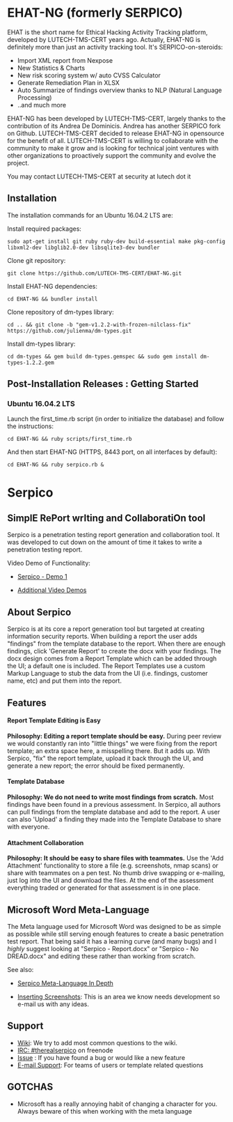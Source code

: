 # EHAT-NG (formerly SERPICO)

EHAT is the short name for Ethical Hacking Activity Tracking platform, developed by LUTECH-TMS-CERT years ago.
Actually, EHAT-NG is definitely more than just an activity tracking tool. It's SERPICO-on-steroids:
* Import XML report from Nexpose
* New Statistics & Charts
* New risk scoring system w/ auto CVSS Calculator
* Generate Remediation Plan in XLSX
* Auto Summarize of findings overview thanks to NLP (Natural Language Processing)
* ..and much more

EHAT-NG has been developed by LUTECH-TMS-CERT, largely thanks to the contribution of its Andrea De Dominicis. Andrea has another SERPICO fork on Github.
LUTECH-TMS-CERT decided to release EHAT-NG in opensource for the benefit of all.
LUTECH-TMS-CERT is willing to collaborate with the community to make it grow and is looking for technical joint ventures with other organizations to proactively support the community and evolve the project.

You may contact LUTECH-TMS-CERT at security at lutech dot it

## Installation

The installation commands for an Ubuntu 16.04.2 LTS are:

Install required packages:
```
sudo apt-get install git ruby ruby-dev build-essential make pkg-config libxml2-dev libglib2.0-dev libsqlite3-dev bundler
```

Clone git repository:
```
git clone https://github.com/LUTECH-TMS-CERT/EHAT-NG.git
```

Install EHAT-NG dependencies:
```
cd EHAT-NG && bundler install
```

Clone repository of dm-types library:
```
cd .. && git clone -b "gem-v1.2.2-with-frozen-nilclass-fix" https://github.com/julienma/dm-types.git
```

Install dm-types library:
```
cd dm-types && gem build dm-types.gemspec && sudo gem install dm-types-1.2.2.gem
```

## Post-Installation Releases : Getting Started

### Ubuntu 16.04.2 LTS

Launch the first_time.rb script (in order to initialize the database) and follow the instructions:
```
cd EHAT-NG && ruby scripts/first_time.rb
```

And then start EHAT-NG (HTTPS, 8443 port, on all interfaces by default):
```
cd EHAT-NG && ruby serpico.rb &
```

# Serpico
## SimplE RePort wrIting and CollaboratiOn tool
Serpico is a penetration testing report generation and collaboration tool. It was developed to cut down on the amount of time it takes to write a penetration testing report.

Video Demo of Functionality:

* [Serpico - Demo 1](https://www.youtube.com/watch?v=G_qYcL4ynSc)

* [Additional Video Demos](https://github.com/SerpicoProject/Serpico/wiki#online-demos)

## About Serpico
Serpico is at its core a report generation tool but targeted at creating information security reports. When building a report the user adds "findings" from the template database to the report. When there are enough findings, click 'Generate Report' to create the docx with your findings. The docx design comes from a Report Template which can be added through the UI; a default one is included. The Report Templates use a custom Markup Language to stub the data from the UI (i.e. findings, customer name, etc) and put them into the report.

## Features
#### Report Template Editing is Easy
**Philosophy: Editing a report template should be easy.**
During peer review we would constantly ran into "little things" we were fixing from the report template; an extra space here, a misspelling there. But it adds up. With Serpico, "fix" the report template, upload it back through the UI, and generate a new report; the error should be fixed permanently.

#### Template Database
**Philosophy: We do not need to write most findings from scratch.**
Most findings have been found in a previous assessment. In Serpico, all authors can pull findings from the template database and add to the report. A user can also 'Upload' a finding they made into the Template Database to share with everyone.

#### Attachment Collaboration
**Philosophy: It should be easy to share files with teammates.**
Use the 'Add Attachment' functionality to store a file (e.g. screenshots, nmap scans) or share with teammates on a pen test. No thumb drive swapping or e-mailing, just log into the UI and download the files. At the end of the assessment everything traded or generated for that assessment is in one place.


## Microsoft Word Meta-Language
The Meta language used for Microsoft Word was designed to be as simple as possible while still serving enough features to create a basic penetration test report.  That being said it has a learning curve (and many bugs) and I _highly_ suggest looking at "Serpico - Report.docx" or "Serpico - No DREAD.docx" and editing these rather than working from scratch.

See also:

* [Serpico Meta-Language In Depth](https://github.com/SerpicoProject/Serpico/wiki/Serpico-Meta-Language-In-Depth)

* [Inserting Screenshots](https://github.com/SerpicoProject/Serpico/wiki/Inserting-Screenshots): This is an area we know needs development so e-mail us with any ideas.


## Support
* [Wiki](https://github.com/MooseDojo/Serpico/wiki): We try to add most common questions to the wiki.
* [IRC: #therealserpico](http://webchat.freenode.net/?channels=%23therealserpico&uio=d4) on freenode
* [Issue](https://github.com/SerpicoProject/Serpico/issues/new) : If you have found a bug or would like a new feature
* [E-mail Support](https://www.serpicoproject.com/purchase/): For teams of users or template related questions

## GOTCHAS
* Microsoft has a really annoying habit of changing a character for you. Always beware of this when working with the meta language
